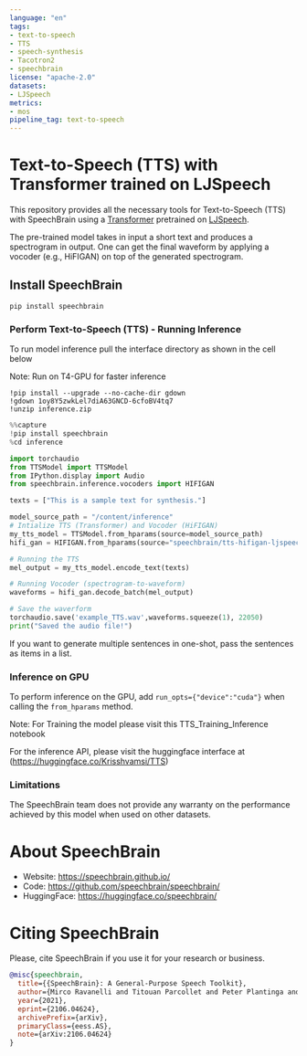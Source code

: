 ```yaml
---
language: "en"
tags:
- text-to-speech
- TTS
- speech-synthesis
- Tacotron2
- speechbrain
license: "apache-2.0"
datasets:
- LJSpeech
metrics:
- mos
pipeline_tag: text-to-speech
---
```



# Text-to-Speech (TTS) with Transformer trained on LJSpeech

This repository provides all the necessary tools for Text-to-Speech (TTS)  with SpeechBrain using a [Transformer](https://arxiv.org/pdf/1809.08895.pdf) pretrained on [LJSpeech](https://keithito.com/LJ-Speech-Dataset/).

The pre-trained model takes in input a short text and produces a spectrogram in output. One can get the final waveform by applying a vocoder (e.g., HiFIGAN) on top of the generated spectrogram.


## Install SpeechBrain

```
pip install speechbrain
```
### Perform Text-to-Speech (TTS) - Running Inference
To run model inference pull the interface directory as shown in the cell below

Note: Run on T4-GPU for faster inference
```
!pip install --upgrade --no-cache-dir gdown
!gdown 1oy8Y5zwkLel7diA63GNCD-6cfoBV4tq7
!unzip inference.zip
```
```python
%%capture
!pip install speechbrain
%cd inference
```

```python
import torchaudio
from TTSModel import TTSModel
from IPython.display import Audio
from speechbrain.inference.vocoders import HIFIGAN

texts = ["This is a sample text for synthesis."]

model_source_path = "/content/inference"
# Intialize TTS (Transformer) and Vocoder (HiFIGAN)
my_tts_model = TTSModel.from_hparams(source=model_source_path)
hifi_gan = HIFIGAN.from_hparams(source="speechbrain/tts-hifigan-ljspeech", savedir="tmpdir_vocoder")

# Running the TTS
mel_output = my_tts_model.encode_text(texts)

# Running Vocoder (spectrogram-to-waveform)
waveforms = hifi_gan.decode_batch(mel_output)

# Save the waverform
torchaudio.save('example_TTS.wav',waveforms.squeeze(1), 22050)
print("Saved the audio file!")
```

If you want to generate multiple sentences in one-shot, pass the sentences as items in a list.


### Inference on GPU
To perform inference on the GPU, add  `run_opts={"device":"cuda"}`  when calling the `from_hparams` method.

Note: For Training the model please visit this TTS_Training_Inference notebook

For the inference API, please visit the huggingface interface at (https://huggingface.co/Krisshvamsi/TTS)

### Limitations
The SpeechBrain team does not provide any warranty on the performance achieved by this model when used on other datasets.

# **About SpeechBrain**
- Website: https://speechbrain.github.io/
- Code: https://github.com/speechbrain/speechbrain/
- HuggingFace: https://huggingface.co/speechbrain/

# **Citing SpeechBrain**
Please, cite SpeechBrain if you use it for your research or business.

```bibtex
@misc{speechbrain,
  title={{SpeechBrain}: A General-Purpose Speech Toolkit},
  author={Mirco Ravanelli and Titouan Parcollet and Peter Plantinga and Aku Rouhe and Samuele Cornell and Loren Lugosch and Cem Subakan and Nauman Dawalatabad and Abdelwahab Heba and Jianyuan Zhong and Ju-Chieh Chou and Sung-Lin Yeh and Szu-Wei Fu and Chien-Feng Liao and Elena Rastorgueva and François Grondin and William Aris and Hwidong Na and Yan Gao and Renato De Mori and Yoshua Bengio},
  year={2021},
  eprint={2106.04624},
  archivePrefix={arXiv},
  primaryClass={eess.AS},
  note={arXiv:2106.04624}
}
```
